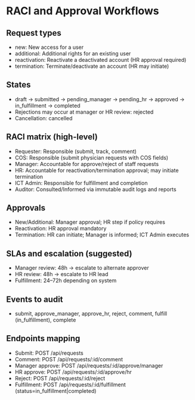 # RACI and Approval Workflows

## Request types

- new: New access for a user
- additional: Additional rights for an existing user
- reactivation: Reactivate a deactivated account (HR approval required)
- termination: Terminate/deactivate an account (HR may initiate)

## States

- draft → submitted → pending_manager → pending_hr → approved → in_fulfillment → completed
- Rejections may occur at manager or HR review: rejected
- Cancellation: cancelled

## RACI matrix (high-level)

- Requester: Responsible (submit, track, comment)
- COS: Responsible (submit physician requests with COS fields)
- Manager: Accountable for approve/reject of staff requests
- HR: Accountable for reactivation/termination approval; may initiate termination
- ICT Admin: Responsible for fulfillment and completion
- Auditor: Consulted/Informed via immutable audit logs and reports

## Approvals

- New/Additional: Manager approval; HR step if policy requires
- Reactivation: HR approval mandatory
- Termination: HR can initiate; Manager is informed; ICT Admin executes

## SLAs and escalation (suggested)

- Manager review: 48h → escalate to alternate approver
- HR review: 48h → escalate to HR lead
- Fulfillment: 24–72h depending on system

## Events to audit

- submit, approve_manager, approve_hr, reject, comment, fulfill (in_fulfillment), complete

## Endpoints mapping

- Submit: POST /api/requests
- Comment: POST /api/requests/:id/comment
- Manager approve: POST /api/requests/:id/approve/manager
- HR approve: POST /api/requests/:id/approve/hr
- Reject: POST /api/requests/:id/reject
- Fulfillment: POST /api/requests/:id/fulfillment (status=in_fulfillment|completed)
